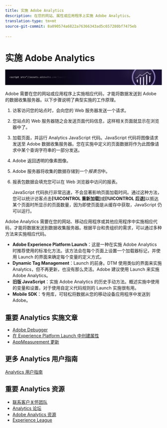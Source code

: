 ```yaml
---
title: 实施 Adobe Analytics
description: 在您的网站、属性或应用程序上实施 Adobe Analytics。
translation-type: tm+mt
source-git-commit: 8a090574a6822a76366343ad5c657280bf7475eb

---
```



# 实施 Adobe Analytics

![横幅](../../assets/doc_banner_implement.png)

Adobe 需要在您的网站或应用程序上实施相应代码，才能将数据发送到 Adobe 的数据收集服务器。以下步骤说明了典型实施的工作原理。

1. 访客访问您的站点时，会向您的 Web 服务器发送一个请求。
2. 您站点的 Web 服务器随之会发送页面代码信息，这样相关页面就显示在浏览器中了。
3. 加载页面，并运行 Analytics JavaScript 代码。JavaScript 代码将图像请求发送至 Adobe 数据收集服务器。您在实施中定义的页面数据将作为此图像请求中某个查询字符串的一部分发送。

4. Adobe 返回透明的像素图像。
5. Adobe 服务器将收集的数据存储到一个&#x200B;*报表包*&#x200B;中。
6. 报表包数据会填充您可以在 Web 浏览器中访问的报表。

   JavaScript 代码执行非常迅速，不会显著影响页面加载时间。通过这种方法，您可以统计访客点击&#x200B;**[!UICONTROL 重新加载]**&#x200B;或&#x200B;**[!UICONTROL 后退]**&#x200B;以抵达某个页面时所显示的页面数量，因为即使页面是从缓存中获取，JavaScript 仍可以运行。

Adobe Analytics 需要在您的网站、移动应用程序或其他应用程序中实施相应代码，才能将数据发送到数据收集服务器。根据平台和贵组织的需求，可以通过多种方法来实施相应代码。

* **Adobe Experience Platform Launch**：这是一种在实施 Adobe Analytics 时推荐使用的标准化方法。该方法会在每个页面上设置一个加载器标记，并使用 Launch 的界面来确定每个变量的定义方式。
* **Dynamic Tag Management**：Launch 的前身。DTM 使用类似的界面来实施 Analytics，但不再更新，也没有那么灵活。Adobe 建议使用 Launch 来实施 Adobe Analytics。
* **旧版 JavaScript**：实施 Adobe Analytics 的历史手动方法。概述实施中使用的变量和设置，对于使用自定义代码规则的 Launch 实施很有用。
* **Mobile SDK**：专用库，可轻松将数据从您的移动设备应用程序中发送到 Adobe。

## 重要 Analytics 实施文章

* [Adobe Debugger](validate/debugger.md)
* [在 Experience Platform Launch 中创建属性](launch/create-analytics-property.md)
* [AppMeasurement 更新](appmeasurement-updates.md)

## 更多 Analytics 用户指南

[Analytics 用户指南](/help/landing/home.md)

## 重要 Analytics 资源

* [联系客户关怀团队](https://helpx.adobe.com/cn/contact/enterprise-support.ec.html)
* [Analytics 论坛](https://forums.adobe.com/community/experience-cloud/analytics-cloud/analytics)
* [Adobe Analytics 资源](https://forums.adobe.com/message/10660755)
* [Experience League](https://landing.adobe.com/experience-league/)

